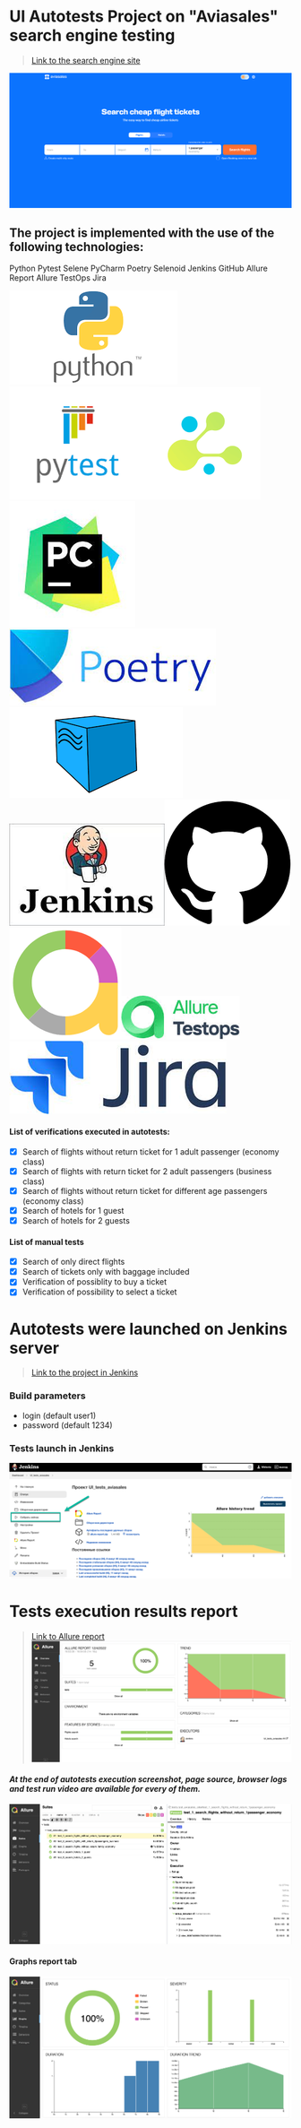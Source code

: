 # UI Autotests Project on "Aviasales" search engine testing
> <a target="_blank" href="https://www.aviasales.com/">Link to the search engine site</a>

![This is an image](media/Aviasales_homepage.png)

## The project is implemented with the use of the following technologies:
Python Pytest Selene PyCharm Poetry Selenoid Jenkins GitHub Allure Report Allure TestOps Jira

![This is an image](media/python.png)![This is an image](media/pytest.png)![This is an image](media/selene.png)![This is an image](media/pycharm.jpeg)![This is an image](media/Poetry.jpeg)![This is an image](media/selenoid.png)![This is an image](media/jenkins_logo.jpeg)![This is an image](media/github.png)![This is an image](media/allure_report.png)![This is an image](media/allure_testops.jpeg)![This is an image](media/jira_logo.jpeg)

#### List of verifications executed in autotests:
- [x] Search of flights without return ticket for 1 adult passenger (economy class)
- [x] Search of flights with return ticket for 2 adult passengers (business class)
- [x] Search of flights without return ticket for different age passengers (economy class)
- [x] Search of hotels for 1 guest
- [x] Search of hotels for 2 guests
#### List of manual tests
- [x] Search of only direct flights
- [x] Search of tickets only with baggage included
- [x] Verification of possiblity to buy a ticket
- [x] Verification of possibility to select a ticket

# Autotests were launched on Jenkins server
> <a target="_blank" href="https://jenkins.autotests.cloud/job/UI_tests_aviasales/">Link to the project in Jenkins</a>

### Build parameters

* login (default user1)
* password (default 1234)

### Tests launch in Jenkins
![This is an image](media/main_jenkins.png)

# Tests execution results report
> <a target="_blank" href="https://jenkins.autotests.cloud/job/UI_tests_aviasales/4/allure/">Link to Allure report</a>
![This is an image](media/allure_report1.png)

#### *At the end of autotests execution screenshot, page source, browser logs and test run video are available for every of them.*
![This is an image](media/test_description.png)

#### Graphs report tab
![This is an image](media/Graphs.png)
